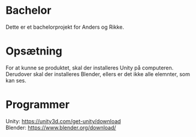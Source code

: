 # Bachelor
Dette er et bachelorprojekt for Anders og Rikke.

# Opsætning
For at kunne se produktet, skal der installeres Unity på computeren. 
Derudover skal der installeres Blender, ellers er det ikke alle elemnter, som kan ses. 

# Programmer
Unity: https://unity3d.com/get-unity/download <br>
Blender: https://www.blender.org/download/

